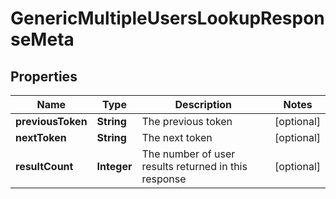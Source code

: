 

# GenericMultipleUsersLookupResponseMeta


## Properties

Name | Type | Description | Notes
------------ | ------------- | ------------- | -------------
**previousToken** | **String** | The previous token |  [optional]
**nextToken** | **String** | The next token |  [optional]
**resultCount** | **Integer** | The number of user results returned in this response |  [optional]




